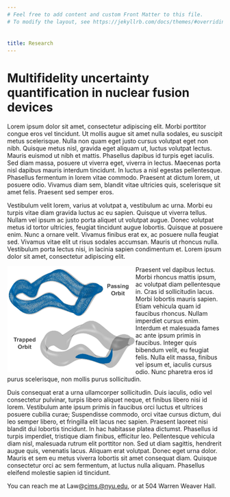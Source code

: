 ```yaml
---
# Feel free to add content and custom Front Matter to this file.
# To modify the layout, see https://jekyllrb.com/docs/themes/#overriding-theme-defaults


title: Research
---
```


# Multifidelity uncertainty quantification in nuclear fusion devices

Lorem ipsum dolor sit amet, consectetur adipiscing elit. Morbi porttitor congue eros vel tincidunt. Ut mollis augue sit amet nulla sodales, eu suscipit metus scelerisque. Nulla non quam eget justo cursus volutpat eget non nibh. Quisque metus nisl, gravida eget aliquam ut, luctus volutpat lectus. Mauris euismod ut nibh et mattis. Phasellus dapibus id turpis eget iaculis. Sed diam massa, posuere ut viverra eget, viverra in lectus. Maecenas porta nisl dapibus mauris interdum tincidunt. In luctus a nisl egestas pellentesque. Phasellus fermentum in lorem vitae commodo. Praesent at dictum lorem, ut posuere odio. Vivamus diam sem, blandit vitae ultricies quis, scelerisque sit amet felis. Praesent sed semper eros.

Vestibulum velit lorem, varius at volutpat a, vestibulum ac urna. Morbi eu turpis vitae diam gravida luctus ac eu sapien. Quisque ut viverra tellus. Nullam vel ipsum ac justo porta aliquet ut volutpat augue. Donec volutpat metus id tortor ultricies, feugiat tincidunt augue lobortis. Quisque at posuere enim. Nunc a ornare velit. Vivamus finibus erat ex, ac posuere nulla feugiat sed. Vivamus vitae elit ut risus sodales accumsan. Mauris ut rhoncus nulla. Vestibulum porta lectus nisi, in lacinia sapien condimentum et. Lorem ipsum dolor sit amet, consectetur adipiscing elit.


<img align="left" width="300" src="images/passing-trapped-3D.png">

Praesent vel dapibus lectus. Morbi rhoncus mattis ipsum, ac volutpat diam pellentesque in. Cras id sollicitudin lacus. Morbi lobortis mauris sapien. Etiam vehicula quam id faucibus rhoncus. Nullam imperdiet cursus enim. Interdum et malesuada fames ac ante ipsum primis in faucibus. Integer quis bibendum velit, eu feugiat felis. Nulla elit massa, finibus vel ipsum et, iaculis cursus odio. Nunc pharetra eros id purus scelerisque, non mollis purus sollicitudin.

Duis consequat erat a urna ullamcorper sollicitudin. Duis iaculis, odio vel consectetur pulvinar, turpis libero aliquet neque, et finibus libero nisi id lorem. Vestibulum ante ipsum primis in faucibus orci luctus et ultrices posuere cubilia curae; Suspendisse commodo, orci vitae cursus dictum, dui leo semper libero, et fringilla elit lacus nec sapien. Praesent laoreet nisi blandit dui lobortis tincidunt. In hac habitasse platea dictumst. Phasellus id turpis imperdiet, tristique diam finibus, efficitur leo. Pellentesque vehicula diam nisl, malesuada rutrum elit porttitor non. Sed ut diam sagittis, hendrerit augue quis, venenatis lacus. Aliquam erat volutpat. Donec eget urna dolor. Mauris et sem eu metus viverra lobortis sit amet consequat diam. Quisque consectetur orci ac sem fermentum, at luctus nulla aliquam. Phasellus eleifend molestie sapien id tincidunt.

<!--I am a graduate student in the [Research and Training Group (RTG) in Mathematical Modeling and Simulation](https://math.nyu.edu/dynamic/research/pages/research-and-training-group-mathematical-modeling-and-simulation/). I am also an [NDSEG](https://ndseg.sysplus.com/) Fellow. -->

You can reach me at Law@cims.@nyu.edu, or at 504 Warren Weaver Hall.
